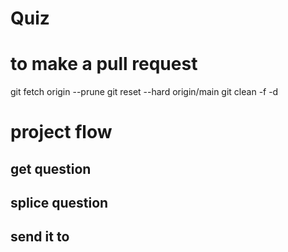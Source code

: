 # Quiz

# to make a pull request

git fetch origin --prune
git reset --hard origin/main
git clean -f -d

# project flow

## get question

## splice question

## send it to <Question/>
